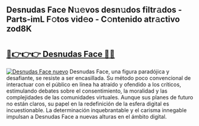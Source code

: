 ## Desnudas Face N𝚞𝚎vos desn𝚞dos filtr𝚊dos - Parts-imL F𝚘tos vid𝚎o - C𝚘ntenido atr𝚊ctivo zod8K

# <h2><a href="http://mb7mip.tromn.icu/?c=Desnudas+Face">🔗👉👉👉 Desnudas Face 🔗🔗</a></h2>

[![Desnudas Face nuevo](https://i.imgur.com/pEAQMta.gif)](http://mb7mip.tromn.icu/?c=Desnudas+Face)
Desnudas Face, una figura paradójica y desafiante, se resiste a ser encasillada. Su método poco convencional de interactuar con el público en línea ha atraído y ofendido a los críticos, estimulando debates sobre el consentimiento, la moralidad y las complejidades de las comunidades virtuales. Aunque sus planes de futuro no están claros, su papel en la redefinición de la esfera digital es incuestionable. La determinación inquebrantable y el carisma innegable impulsan a Desnudas Face a nuevas alturas en el ámbito digital.
